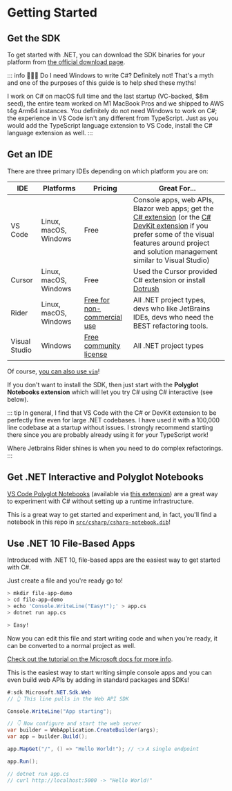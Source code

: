 # Getting Started

## Get the SDK

To get started with .NET, you can download the SDK binaries for your platform from [the official download page](https://dotnet.microsoft.com/en-us/download).

::: info 🙋🏻‍♀️ Do I need Windows to write C#?
Definitely not!  That's a myth and one of the purposes of this guide is to help shed these myths!

I work on C# on macOS full time and the last startup (VC-backed, $8m seed), the entire team worked on M1 MacBook Pros and we shipped to AWS t4g Arm64 instances.  You definitely do not need Windows to work on C#; the experience in VS Code isn't any different from TypeScript.  Just as you would add the TypeScript language extension to VS Code, install the C# language extension as well.
:::

## Get an IDE

There are three primary IDEs depending on which platform you are on:

|IDE|Platforms|Pricing|Great For...|
|--|--|--|--|
|VS Code|Linux, macOS, Windows|Free|Console apps, web APIs, Blazor web apps; get the [C# extension](https://marketplace.visualstudio.com/items?itemName=ms-dotnettools.csharp) (or the [C# DevKit extension](https://marketplace.visualstudio.com/items?itemName=ms-dotnettools.csdevkit) if you prefer some of the visual features around project and solution management similar to Visual Studio)|
|Cursor|Linux, macOS, Windows|Free|Used the Cursor provided C# extension or install [Dotrush](https://open-vsx.org/extension/nromanov/dotrush)|
|Rider|Linux, macOS, Windows|[Free for non-commercial use](https://www.jetbrains.com/rider/buy/?section=personal&billing=yearly)|All .NET project types, devs who like JetBrains IDEs, devs who need the BEST refactoring tools.|
|Visual Studio|Windows|[Free community license](https://visualstudio.microsoft.com/downloads/)|All .NET project types|

Of course, [you can also use `vim`](https://github.com/OmniSharp/omnisharp-vim)!

If you don't want to install the SDK, then just start with the **Polyglot Notebooks extension** which will let you try C# using C# interactive (see below).

::: tip
In general, I find that VS Code with the C# or DevKit extension to be perfectly fine even for large .NET codebases.  I have used it with a 100,000 line codebase at a startup without issues.  I strongly recommend starting there since you are probably already using it for your TypeScript work!

Where Jetbrains Rider shines is when you need to do complex refactorings.
:::

## Get .NET Interactive and Polyglot Notebooks

[VS Code Polyglot Notebooks](https://code.visualstudio.com/docs/languages/polyglot) (available via [this extension](https://marketplace.visualstudio.com/items?itemName=ms-dotnettools.dotnet-interactive-vscode)) are a great way to experiment with C# without setting up a runtime infrastructure.

This is a great way to get started and experiment and, in fact, you'll find a notebook in this repo in [`src/csharp/csharp-notebook.dib`](https://github.com/CharlieDigital/typescript-is-like-csharp/blob/main/src/csharp/csharp-notebook.dib)!

## Use .NET 10 File-Based Apps

Introduced with .NET 10, file-based apps are the easiest way to get started with C#.

Just create a file and you're ready go to!

```bash
> mkdir file-app-demo
> cd file-app-demo
> echo 'Console.WriteLine("Easy!");' > app.cs
> dotnet run app.cs

> Easy!
```

Now you can edit this file and start writing code and when you're ready, it can be converted to a normal project as well.

[Check out the tutorial on the Microsoft docs for more info](https://learn.microsoft.com/en-us/dotnet/csharp/fundamentals/tutorials/file-based-programs).

This is the easiest way to start writing simple console apps and you can even build web APIs by adding in standard packages and SDKs!

```csharp
#:sdk Microsoft.NET.Sdk.Web
// 👆 This line pulls in the Web API SDK

Console.WriteLine("App starting");

// 👇 Now configure and start the web server
var builder = WebApplication.CreateBuilder(args);
var app = builder.Build();

app.MapGet("/", () => "Hello World!"); // 👈 A single endpoint

app.Run();

// dotnet run app.cs
// curl http://localhost:5000 -> "Hello World!"
```
